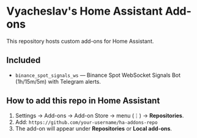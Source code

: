 # Vyacheslav's Home Assistant Add-ons

This repository hosts custom add-ons for Home Assistant.

## Included
- `binance_spot_signals_ws` — Binance Spot WebSocket Signals Bot (1h/15m/5m) with Telegram alerts.

## How to add this repo in Home Assistant
1. Settings → Add-ons → Add-on Store → menu (⋮) → **Repositories**.
2. Add: `https://github.com/your-username/ha-addons-repo`
3. The add-on will appear under **Repositories** or **Local add-ons**.
